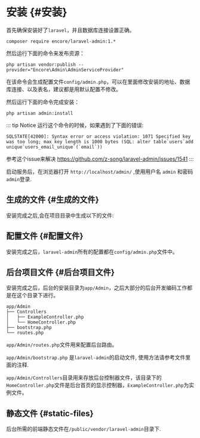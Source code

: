 # 安装 {#安装}

首先确保安装好了`laravel`，并且数据库连接设置正确。

```shell
composer require encore/laravel-admin:1.*
```

然后运行下面的命令来发布资源：

```shell
php artisan vendor:publish --provider="Encore\Admin\AdminServiceProvider"
```

在该命令会生成配置文件`config/admin.php`，可以在里面修改安装的地址、数据库连接、以及表名，建议都是用默认配置不修改。

然后运行下面的命令完成安装：

```shell
php artisan admin:install
```
::: tip Notice
运行这个命令的时候，如果遇到了下面的错误:
```
SQLSTATE[42000]: Syntax error or access violation: 1071 Specified key was too long; max key length is 1000 bytes (SQL: alter table`users`add unique`users_email_unique`(`email`))
```

参考这个issue来解决 https://github.com/z-song/laravel-admin/issues/1541
:::

启动服务后，在浏览器打开 `http://localhost/admin/` ,使用用户名 `admin` 和密码 `admin`登录.

## 生成的文件 {#生成的文件}

安装完成之后,会在项目目录中生成以下的文件:

## 配置文件 {#配置文件}

安装完成之后，`laravel-admin`所有的配置都在`config/admin.php`文件中。

## 后台项目文件 {#后台项目文件}

安装完成之后，后台的安装目录为`app/Admin`，之后大部分的后台开发编码工作都是在这个目录下进行。

```shell
app/Admin
├── Controllers
│   ├── ExampleController.php
│   └── HomeController.php
├── bootstrap.php
└── routes.php
```

`app/Admin/routes.php`文件用来配置后台路由。

`app/Admin/bootstrap.php` 是`laravel-admin`的启动文件, 使用方法请参考文件里面的注释.

`app/Admin/Controllers`目录用来存放后台控制器文件，该目录下的`HomeController.php`文件是后台首页的显示控制器，`ExampleController.php`为实例文件。

## 静态文件 {#static-files}

后台所需的前端静态文件在`/public/vendor/laravel-admin`目录下.